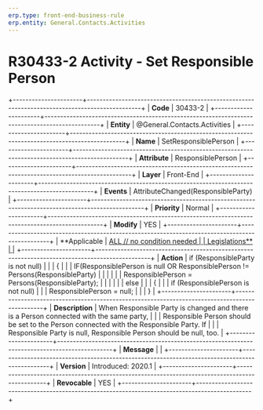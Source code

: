 ```yaml
---
erp.type: front-end-business-rule
erp.entity: General.Contacts.Activities
---
```


# R30433-2 Activity - Set Responsible Person
+----------------------+-----------------------------------------------------------------------------------------------+
| **Code**             | 30433-2                                                                                       |
+----------------------+-----------------------------------------------------------------------------------------------+
| **Entity**           | @General.Contacts.Activities                                                                                      |
+----------------------+-----------------------------------------------------------------------------------------------+
| **Name**             | SetResponsiblePerson                                                                          |
+----------------------+-----------------------------------------------------------------------------------------------+
| **Attribute**        | ResponsiblePerson                                                                             |
+----------------------+-----------------------------------------------------------------------------------------------+
| **Layer**            | Front-End                                                                                     |
+----------------------+-----------------------------------------------------------------------------------------------+
| **Events**           | AttributeChanged(ResponsibleParty)                                                            |
+----------------------+-----------------------------------------------------------------------------------------------+
| **Priority**         | Normal                                                                                        |
+----------------------+-----------------------------------------------------------------------------------------------+
| **Modify**           | YES                                                                                           |
+----------------------+-----------------------------------------------------------------------------------------------+
| **Applicable         | [ALL // no condition needed                                                                   |
| Legislations**       | ](https://confluence.erp.net/display/techdoc/Country+Specific+Functionality)                  |
+----------------------+-----------------------------------------------------------------------------------------------+
| **Action**           | if (ResponsibleParty is not null)                                                             |
|                      | {                                                                                             |
|                      | IF(ResponsiblePerson is null OR ResponsiblePerson != Persons(ResponsibleParty)                |
|                      |                                                                                               |
|                      | ResponsiblePerson = Persons(ResponsibleParty);                                                |
|                      |                                                                                               |
|                      | else                                                                                          |
|                      | {                                                                                             |
|                      | if (ResponsiblePerson is not null)                                                            |
|                      | ResponsiblePerson = null;                                                                     |
|                      | }                                                                                             |
+----------------------+-----------------------------------------------------------------------------------------------+
| **Description**      | When Responsible Party is changed and there is a Person connected with the same party,        |
|                      | Responsible Person should be set to the Person connected with the Responsible Party. If       |
|                      | Responsible Party is null, Responsible Person should be null, too.                            |
+----------------------+-----------------------------------------------------------------------------------------------+
| **Message**          |                                                                                               |
+----------------------+-----------------------------------------------------------------------------------------------+
| **Version**          | Introduced: 2020.1                                                                            |
+----------------------+-----------------------------------------------------------------------------------------------+
| **Revocable**        | YES                                                                                           |
+----------------------+-----------------------------------------------------------------------------------------------+

  

  

  
